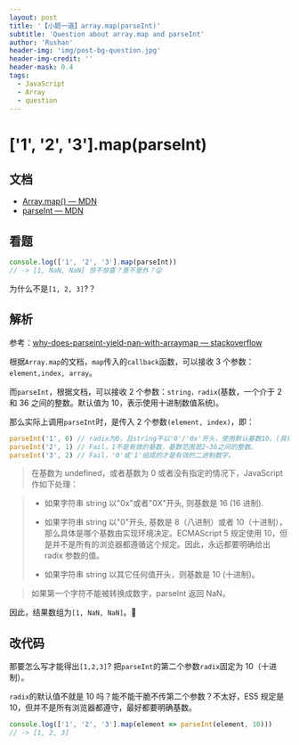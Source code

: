 ```yaml
---
layout: post
title: '【小题一道】array.map(parseInt)'
subtitle: 'Question about array.map and parseInt'
author: 'Rushan'
header-img: 'img/post-bg-question.jpg'
header-img-credit: ''
header-mask: 0.4
tags:
  - JavaScript
  - Array
  - question
---
```


# ['1', '2', '3'].map(parseInt)

## 文档

- [Array.map() — MDN](https://developer.mozilla.org/zh-CN/docs/Web/JavaScript/Reference/Global_Objects/Array/map)
- [parseInt — MDN](https://developer.mozilla.org/zh-CN/docs/Web/JavaScript/Reference/Global_Objects/parseInt)

## 看题

```js
console.log(['1', '2', '3'].map(parseInt))
// -> [1, NaN, NaN] 惊不惊喜？意不意外？😝
```

为什么不是`[1, 2, 3]`?？

## 解析

参考：[why-does-parseint-yield-nan-with-arraymap — stackoverflow](https://stackoverflow.com/questions/262427/why-does-parseint-yield-nan-with-arraymap)

根据`Array.map`的文档，`map`传入的`callback`函数，可以接收 3 个参数：`element,index, array`。

而`parseInt`，根据文档，可以接收 2 个参数：`string，radix`(基数，一个介于 2 和 36 之间的整数。默认值为 10，表示使用十进制数值系统)。

那么实际上调用`parseInt`时，是传入 2 个参数`(element, index)`，即：

```js
parseInt('1', 0) // radix为0，且string不以'0'/'0x'开头，使用默认基数10。(具体看下图👇)
parseInt('2', 1) // Fail，1不是有效的基数，基数范围是2~36之间的整数。
parseInt('3', 2) // Fail，'0'或'1'组成的才是有效的二进制数字。
```

> 在基数为 undefined，或者基数为 0 或者没有指定的情况下，JavaScript 作如下处理：

> - 如果字符串 string 以"0x"或者"0X"开头, 则基数是 16 (16 进制).
>
> - 如果字符串 string 以"0"开头, 基数是 8（八进制）或者 10（十进制），那么具体是哪个基数由实现环境决定。ECMAScript 5 规定使用 10，但是并不是所有的浏览器都遵循这个规定。因此，永远都要明确给出 radix 参数的值。
>
> - 如果字符串 string 以其它任何值开头，则基数是 10 (十进制)。

> 如果第一个字符不能被转换成数字，parseInt 返回 NaN。

因此，结果数组为`[1, NaN, NaN]`。🌝

## 改代码

那要怎么写才能得出`[1,2,3]`? 把`parseInt`的第二个参数`radix`固定为 10（十进制）。

`radix`的默认值不就是 10 吗？能不能干脆不传第二个参数？不太好，ES5 规定是 10，但并不是所有浏览器都遵守，最好都要明确基数。

```js
console.log(['1', '2', '3'].map(element => parseInt(element, 10)))
// -> [1, 2, 3]
```
